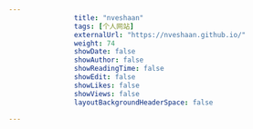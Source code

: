 ---
                title: "nveshaan"
                tags: [个人网站]
                externalUrl: "https://nveshaan.github.io/"
                weight: 74
                showDate: false
                showAuthor: false
                showReadingTime: false
                showEdit: false
                showLikes: false
                showViews: false
                layoutBackgroundHeaderSpace: false
                ---


